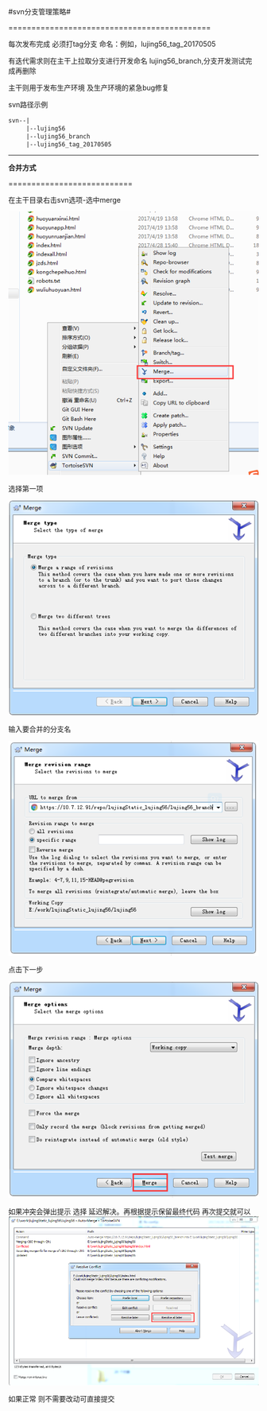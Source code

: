 #svn分支管理策略#

============================================

每次发布完成 必须打tag分支 命名：例如，lujing56_tag_20170505

有迭代需求则在主干上拉取分支进行开发命名 lujing56_branch,分支开发测试完成再删除

主干则用于发布生产环境 及生产环境的紧急bug修复

svn路径示例

    svn--|
         |--lujing56
         |--lujing56_branch
         |--lujing56_tag_20170505

-------------------------
  
**合并方式**

===========================

在主干目录右击svn选项-选中merge  

![](./img/q1.png) 

选择第一项  

![](./img/q2.png)

输入要合并的分支名

![](./img/q3.png)


点击下一步

![](./img/q4.png)


如果冲突会弹出提示 选择 延迟解决。再根据提示保留最终代码 再次提交就可以 
![](./img/q5.png)

如果正常 则不需要改动可直接提交

